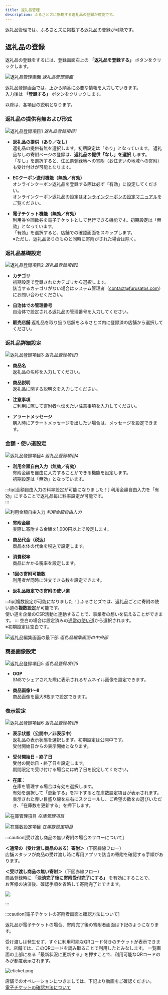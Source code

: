 ```yaml
---
title: 返礼品管理
description: ふるさとズに掲載する返礼品の登録が可能です。
---
```


返礼品管理では、ふるさとズに掲載する返礼品の登録が可能です。  


## 返礼品の登録

返礼品の登録をするには、登録画面右上の **「返礼品を登録する」** ボタンをクリックします。

![返礼品管理画面](../../../assets/images/lg_product_01.png)
*返礼品管理画面*

返礼品登録画面では、上から順番に必要な情報を入力していきます。  
入力後は **「登録する」** ボタンをクリックします。

以降は、各項目の説明となります。

### 返礼品の提供有無および形式

![返礼品登録項目1](../../../assets/images/lg_product_02.png)
*返礼品登録項目1*

- **返礼品の提供（あり／なし）**  
返礼品の提供有無を選択します。初期設定は「あり」となっています。 
返礼品なしの寄附ページの登録は、**返礼品の提供「なし」を選択** します。  
「なし」を選択すると、住民票登録地への寄附（お住まいの地域への寄附）も受け付けが可能となります。

- **ECクーポン送付機能（無効／有効）**  
オンラインクーポン返礼品を登録する際は必ず「有効」に設定してください。  
オンラインクーポン返礼品の設定は[オンラインクーポンの設定マニュアル](/lg/online-coupon-activate/)をご覧ください。  


- **電子チケット機能（無効／有効）**  
利用券や回数券を電子チケットとして発行できる機能です。初期設定は「無効」となっています。  
「有効」を選択すると、店舗での確認画面をスキップします。  
※ただし、返礼品ありのものと同時に寄附がされた場合は除く。

### 返礼品基礎設定

![返礼品登録項目2](../../../assets/images/lg_product_03.png)
*返礼品登録項目2*

- **カテゴリ**  
初期設定で登録されたカテゴリから選択します。  
該当するカテゴリがない場合はシステム管理者（contact@furusatos.com）にお問い合わせください。

- **自治体での管理番号**  
自治体で設定される返礼品の管理番号を入力してください。

- **販売店舗**
返礼品を取り扱う店舗をふるさとズ内に登録済の店舗から選択してください。

### 返礼品詳細設定

![返礼品登録項目3](../../../assets/images/lg_product_04.png)
*返礼品登録項目3*

- **商品名**  
返礼品の名称を入力してください。

- **商品説明**  
返礼品に関する説明文を入力してください。

- **注意事項**  
ご利用に際して寄附者へ伝えたい注意事項を入力してください。

- **アラートメッセージ**  
購入時にアラートメッセージを出したい場合は、メッセージを設定できます。

### 金額・使い道設定

![返礼品登録項目4](../../../assets/images/lg_product_20.png)
*返礼品登録項目4*

- **利用金額自由入力（無効／有効）**  
寄附金額を自由に入力することができる機能を設定します。  
初期設定は「無効」となっています。  

:::tip[金額自由入力の料率設定が可能になりました！]
利用金額自由入力を「有効」にすることで返礼品毎に料率設定が可能です。  
:::

![利用金額自由入力](../../../assets/images/lg_product_24.png)
*利用金額自由入力*

- **寄附金額**  
実際に寄附する金額を1,000円以上で設定します。

- **商品代金（税込）**  
商品本体の代金を税込で設定します。

- **消費税率**  
商品にかかる税率を設定します。

- **1回の寄附可能数**  
利用者が同時に注文できる数を設定できます。

- **返礼品限定での寄附の使い道**  

:::tip[複数設定が可能になりました！]
ふるさとズでは、返礼品ごとに寄附の使い道の**複数設定**が可能です。  
使い道を企業のCSR活動と連動することで、事業者の想いを伝えることができます。
:::
空白の場合は設定済みの[通常の使い道](/lg/donation)から選択されます。  
※初期設定は空白です。 

![返礼品編集画面の最下部](../../../assets/images/lg_product_21.png)
*返礼品編集画面の中央部*

### 商品画像設定

![返礼品登録項目5](../../../assets/images/lg_product_06.png)
*返礼品登録項目5*

- **OGP**  
SNSでシェアされた際に表示されるサムネイル画像を設定できます。

- **商品画像1〜8**  
商品画像を最大8枚まで設定できます。

### 表示設定

![返礼品登録項目6](../../../assets/images/lg_product_07.png)
*返礼品登録項目6*

- **表示状態（公開中／非表示中）**  
返礼品の表示状態を選択します。初期設定は公開中です。  
受付開始日からの表示開始となります。

- **受付開始日・終了日**  
受付の開始日・終了日を設定します。  
期間限定で受け付ける場合には終了日を設定してください。

- **在庫：**  
在庫を管理する場合は有効を選択します。  
有効を選択して「更新する」を押下すると在庫数設定項目が表示されます。  
表示された赤い目盛り線を左右にスクロールし、ご希望の数をお選びいただき、「在庫数を更新する」を押下します。

![在庫管理項目](../../../assets/images/lg_product_22.png)
*在庫管理項目*

![在庫数設定項目](../../../assets/images/lg_product_23.png)
*在庫数設定項目*


:::caution[受け渡し商品の無い寄附の場合のフローについて]

**＜通常の（受け渡し商品のある）寄附＞**（下図緑線フロー）  
店舗スタッフが商品の受け渡し時に専用アプリで該当の寄附を確認する手順があります。

**＜受け渡し商品の無い寄附＞**（下図赤線フロー）  
商品登録時に **「決済完了後に寄附受付完了にする」** を有効にすることで、  
お客様の決済後、確認手順を省略して寄附完了とできます。

![](../../../assets/images/lg_product_08.png)

:::

:::caution[電子チケットの寄附者画面と確認方法について]

返礼品が電子チケットの場合、寄附完了後の寄附者画面は下記のようになります。

受け渡しは発生せず、すぐに利用可能なQRコード付きのチケットが表示できます。店舗では、このQRコードを読み取ることで利用したとみなします。
一覧画面の上部にある「最新状況に更新する」を押すことで、利用可能なQRコードのみが都度表示されます。

![eticket.png](../../../assets/images/lg_product_09.png)

店舗でのオペレーションにつきましては、下記より動画をご確認ください。  
[電子チケットの確認方法について](https://www.notion.so/8fa70792d9cf42a49480b1fdf2f137ff?pvs=21)


